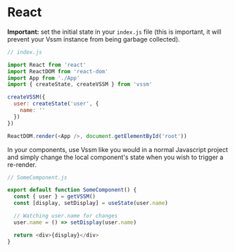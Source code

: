 # React

**Important:** set the initial state in your `index.js` file (this is important, it will prevent your Vssm instance from being garbage collected).

```javascript
// index.js

import React from 'react'
import ReactDOM from 'react-dom'
import App from './App'
import { createState, createVSSM } from 'vssm'

createVSSM({
  user: createState('user', {
    name: ''
  })
})

ReactDOM.render(<App />, document.getElementById('root'))
```

In your components, use Vssm like you would in a normal Javascript project and simply change the local component's state when you wish to trigger a re-render.

```javascript
// SomeComponent.js

export default function SomeComponent() {
  const { user } = getVSSM()
  const [display, setDisplay] = useState(user.name)

  // Watching user.name for changes
  user.name = () => setDisplay(user.name)

  return <div>{display}</div>
}
```
